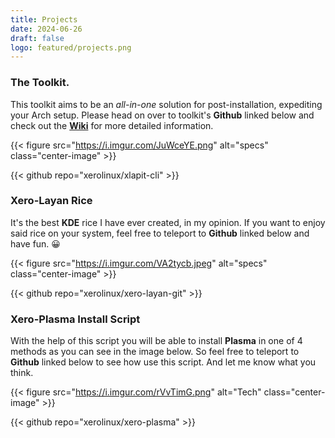 ```yaml
---
title: Projects
date: 2024-06-26
draft: false
logo: featured/projects.png
---
```


### The Toolkit.

This toolkit aims to be an _all-in-one_ solution for post-installation, expediting your Arch setup. Please head on over to toolkit's **Github** linked below and check out the [**Wiki**](https://github.com/xerolinux/xlapit-cli/wiki) for more detailed information.

{{< figure src="https://i.imgur.com/JuWceYE.png" alt="specs" class="center-image" >}}

{{< github repo="xerolinux/xlapit-cli" >}}

### Xero-Layan Rice

It's the best **KDE** rice I have ever created, in my opinion. If you want to enjoy said rice on your system, feel free to teleport to **Github** linked below and have fun. 😀

{{< figure src="https://i.imgur.com/VA2tycb.jpeg" alt="specs" class="center-image" >}}

{{< github repo="xerolinux/xero-layan-git" >}}

### Xero-Plasma Install Script

With the help of this script you will be able to install **Plasma** in one of 4 methods as you can see in the image below. So feel free to teleport to **Github** linked below to see how use this script. And let me know what you think.

{{< figure src="https://i.imgur.com/rVvTimG.png" alt="Tech" class="center-image" >}}

{{< github repo="xerolinux/xero-plasma" >}}
